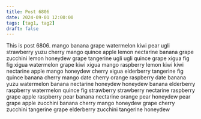 ```yaml
---
title: Post 6806
date: 2024-09-01 12:00:00
tags: [tag1, tag2]
draft: false
---
```

This is post 6806.
mango
banana
grape
watermelon
kiwi
pear
ugli
strawberry
yuzu
cherry
mango
quince
apple
lemon
nectarine
banana
grape
zucchini
lemon
honeydew
grape
tangerine
ugli
ugli
quince
grape
xigua
fig
fig
xigua
watermelon
grape
kiwi
xigua
mango
raspberry
lemon
kiwi
kiwi
nectarine
apple
mango
honeydew
cherry
xigua
elderberry
tangerine
fig
quince
banana
cherry
mango
date
cherry
orange
raspberry
date
banana
yuzu
watermelon
banana
nectarine
honeydew
honeydew
banana
elderberry
raspberry
watermelon
quince
fig
strawberry
strawberry
nectarine
raspberry
grape
apple
raspberry
pear
banana
nectarine
orange
pear
honeydew
pear
grape
apple
zucchini
banana
cherry
mango
honeydew
grape
cherry
zucchini
tangerine
grape
elderberry
zucchini
tangerine
honeydew
